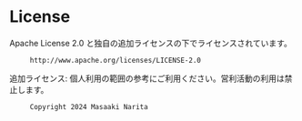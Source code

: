 # License
Apache License 2.0 と独自の追加ライセンスの下でライセンスされています。

         http://www.apache.org/licenses/LICENSE-2.0

追加ライセンス: 個人利用の範囲の参考にご利用ください。営利活動の利用は禁止します。

         Copyright 2024 Masaaki Narita
